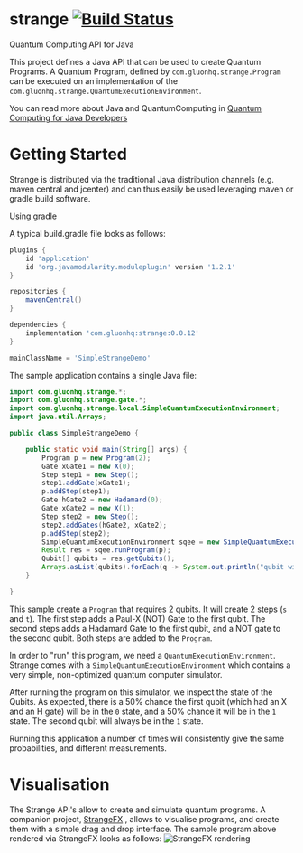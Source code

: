 # strange [![Build Status](https://travis-ci.org/qcjava/strange.svg?branch=master)](https://travis-ci.org/qcjava/strange)
Quantum Computing API for Java

This project defines a Java API that can be used to create Quantum Programs.
A Quantum Program, defined by <code>com.gluonhq.strange.Program</code> can be executed on an implementation of the 
<code>com.gluonhq.strange.QuantumExecutionEnvironment</code>.

You can read more about Java and QuantumComputing in [Quantum Computing for Java Developers](https://www.manning.com/books/quantum-computing-for-java-developers?a_aid=quantumjava&a_bid=e5166ab9)

# Getting Started

Strange is distributed via the traditional Java distribution channels (e.g. maven central and jcenter) and can thus easily be used leveraging maven or gradle build software.

Using gradle

A typical build.gradle file looks as follows:
```gradle
plugins {
    id 'application'
    id 'org.javamodularity.moduleplugin' version '1.2.1'
}

repositories {
    mavenCentral()
}

dependencies {
    implementation 'com.gluonhq:strange:0.0.12'
}

mainClassName = 'SimpleStrangeDemo'

```

The sample application contains a single Java file:
```java
import com.gluonhq.strange.*;
import com.gluonhq.strange.gate.*;
import com.gluonhq.strange.local.SimpleQuantumExecutionEnvironment;
import java.util.Arrays;

public class SimpleStrangeDemo {

    public static void main(String[] args) {
        Program p = new Program(2);
        Gate xGate1 = new X(0); 
        Step step1 = new Step();
        step1.addGate(xGate1);
        p.addStep(step1);
        Gate hGate2 = new Hadamard(0);
        Gate xGate2 = new X(1);
        Step step2 = new Step();
        step2.addGates(hGate2, xGate2);
        p.addStep(step2);
        SimpleQuantumExecutionEnvironment sqee = new SimpleQuantumExecutionEnvironment();
        Result res = sqee.runProgram(p);
        Qubit[] qubits = res.getQubits();
        Arrays.asList(qubits).forEach(q -> System.out.println("qubit with probability on 1 = "+q.getProbability()+", measured it gives "+ q.measure()));
    }

}
```

This sample create a <code>Program</code> that requires 2 qubits. It will create 2 steps (<code>s</code> and <code>t</code>).
The first step adds a Paul-X (NOT) Gate to the first qubit. 
The second steps adds a Hadamard Gate to the first qubit, and a NOT gate to the second qubit.
Both steps are added to the <code>Program</code>.

In order to "run" this program, we need a <code>QuantumExecutionEnvironment</code>. Strange comes with a 
<code>SimpleQuantumExecutionEnvironment</code> which contains a very simple, non-optimized quantum computer simulator.

After running the program on this simulator, we inspect the state of the Qubits. As expected, there is a 50% chance the first qubit (which had an X and an H gate) will be in the <code>0</code> state, and a 50% chance it will be in the <code>1</code> state. The second qubit will always be in the <code>1</code> state.


Running this application a number of times will consistently give the same probabilities, and different measurements.

# Visualisation

The Strange API's allow to create and simulate quantum programs. A companion project, [StrangeFX](https://github.com/gluonhq/strangefx) , allows to visualise programs, and create them with a simple drag and drop interface. The sample program above rendered via StrangeFX looks as follows:
![StrangeFX rendering](https://github.com/gluonhq/strangefx/blob/master/docs/images/simpleview.png)

